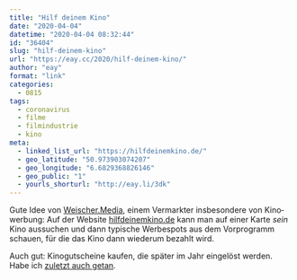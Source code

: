 ```yaml
---
title: "Hilf deinem Kino"
date: "2020-04-04"
datetime: "2020-04-04 08:32:44"
id: "36404"
slug: "hilf-deinem-kino"
url: "https://eay.cc/2020/hilf-deinem-kino/"
author: "eay"
format: "link"
categories:
  - 0815
tags:
  - coronavirus
  - filme
  - filmindustrie
  - kino
meta:
  - linked_list_url: "https://hilfdeinemkino.de/"
  - geo_latitude: "50.973903074207"
  - geo_longitude: "6.6829368826146"
  - geo_public: "1"
  - yourls_shorturl: "http://eay.li/3dk"
---
```


Gute Idee von [Weischer.Media](https://weischer.media/), einem Vermarkter insbesondere von Kino­werbung: Auf der Website [hilfdeinemkino.de](https://hilfdeinemkino.de/) kann man auf einer Karte _sein_ Kino aussuchen und dann typische Werbespots aus dem Vorprogramm schauen, für die das Kino dann wiederum bezahlt wird.

Auch gut: Kinogutscheine kaufen, die später im Jahr eingelöst werden. Habe ich [zuletzt auch getan](https://twitter.com/eay/status/1244238279958048768).

